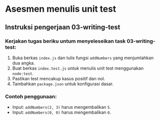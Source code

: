 # Asesmen menulis unit test

## Instruksi pengerjaan 03-writing-test

### Kerjakan tugas beriku untum menyeleseikan task 03-writing-test:
1. Buka berkas `index.js` dan tulis fungsi `addNumbers` yang menjumlahkan dua angka.
2. Buat berkas `index.test.js` untuk menulis unit test menggunakan `node:test`.
3. Pastikan test mencakup kasus positif dan nol.
4. Tambahkan `package.json` untuk konfigurasi dasar.

### Contoh penggunaan:
- Input: `addNumbers(2, 3)` harus mengembalikan `5`.
- Input: `addNumbers(0, 0)` harus mengembalikan `0`.